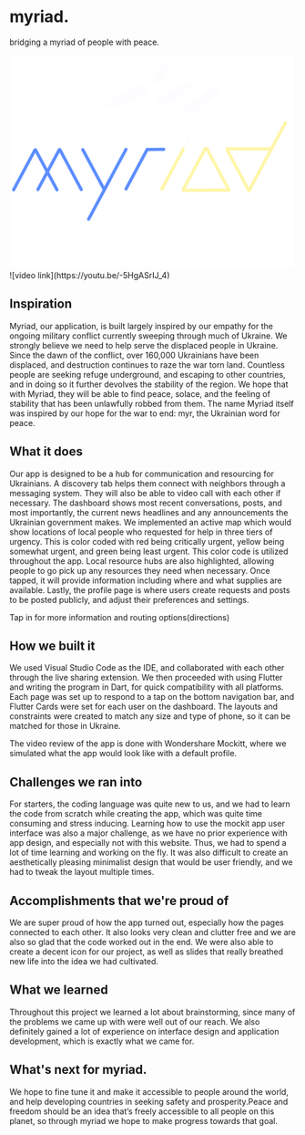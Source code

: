 # myriad.

 bridging a myriad of people with peace.

<img src="https://github.com/unkn-wn/myriad./blob/main/assets/myriad_yellow.png" alt="logo" width="500"/>
![video link](https://youtu.be/-5HgASrIJ_4)


## Inspiration
Myriad, our application, is built largely inspired by our empathy for the ongoing military conflict currently sweeping through much of Ukraine. We strongly believe we need to help serve the displaced people in Ukraine. Since the dawn of the conflict, over 160,000 Ukrainians have been displaced, and destruction continues to raze the war torn land. Countless people are seeking refuge underground, and escaping to other countries, and in doing so it further devolves the stability of the region. We hope that with Myriad, they will be able to find peace, solace, and the feeling of stability that has been unlawfully robbed from them. The name Myriad itself was inspired by our hope for the war to end: myr, the Ukrainian word for peace. 


## What it does
Our app is designed to be a hub for communication and resourcing for Ukrainians. A discovery tab helps them connect with neighbors through a messaging system. They will also be able to video call with each other if necessary. The dashboard shows most recent conversations, posts, and most importantly, the current news headlines and any announcements the Ukrainian government makes. We implemented an active map which would show locations of local people who requested for help in three tiers of urgency. This is color coded with red being critically  urgent, yellow being somewhat urgent, and green being least urgent. This color code is utilized throughout the app. Local resource hubs are also highlighted, allowing people to go pick up any resources they need when necessary. Once tapped, it will provide information including where and what supplies are available. Lastly, the profile page is where users create requests and posts to be posted publicly, and adjust their preferences and settings. 

Tap in for more information and routing options(directions)


## How we built it
We used Visual Studio Code as the IDE, and collaborated with each other through the live sharing extension. We then proceeded with using Flutter and writing the program in Dart, for quick compatibility with all platforms. Each page was set up to respond to a tap on the bottom navigation bar, and Flutter Cards were set for each user on the dashboard. The layouts and constraints were created to match any size and type of phone, so it can be matched for those in Ukraine. 

The video review of the app is done with Wondershare Mockitt, where we simulated what the app would look like with a default profile. 


## Challenges we ran into
For starters, the coding language was quite new to us, and we had to learn the code from scratch while creating the app, which was quite time consuming and stress inducing. 
Learning how to use the mockit app user interface was also a major challenge, as we have no prior experience with app design, and especially not with this website. Thus, we had to spend a lot of time learning and working on the fly. It was also difficult to create an aesthetically pleasing minimalist design that would be user friendly, and we had to tweak the layout multiple times. 


## Accomplishments that we're proud of
We are super proud of how the app turned out, especially how the pages connected to each other. It also looks very clean and clutter free and we are also so glad that the code worked out in the end. 
We were also able to create a decent icon for our project, as well as slides that really breathed new life into the idea we had cultivated.


## What we learned
Throughout this project we learned a lot about brainstorming, since many of the problems we came up with were well out of our reach. We also definitely gained a lot of experience on interface design and application development, which is exactly what we came for.


## What's next for myriad.
We hope to fine tune it and make it accessible to people around the world, and help developing countries in seeking safety and prosperity.Peace and freedom should be an idea that’s freely accessible to all people on this planet, so through myriad we hope to make progress towards that goal.
